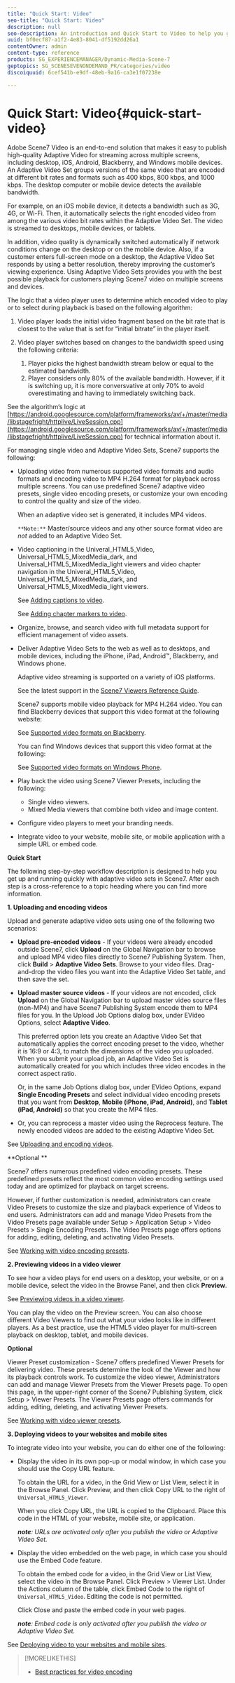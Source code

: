 ```yaml
---
title: "Quick Start: Video"
seo-title: "Quick Start: Video"
description: null
seo-description: An introduction and Quick Start to Video to help you get up and running quickly.
uuid: bf0ecf87-a1f2-4e83-8041-df5192dd26a1
contentOwner: admin
content-type: reference
products: SG_EXPERIENCEMANAGER/Dynamic-Media-Scene-7
geptopics: SG_SCENESEVENONDEMAND_PK/categories/video
discoiquuid: 6cef541b-e9df-48eb-9a16-ca3e1f07238e

---
```


# Quick Start: Video{#quick-start-video}

 Adobe Scene7 Video is an end-to-end solution that makes it easy to publish high-quality Adaptive Video for streaming across multiple screens, including desktop, iOS, Android, Blackberry, and Windows mobile devices. An Adaptive Video Set groups versions of the same video that are encoded at different bit rates and formats such as 400 kbps, 800 kbps, and 1000 kbps. The desktop computer or mobile device detects the available bandwidth.

For example, on an iOS mobile device, it detects a bandwidth such as 3G, 4G, or Wi-Fi. Then, it automatically selects the right encoded video from among the various video bit rates within the Adaptive Video Set. The video is streamed to desktops, mobile devices, or tablets.

In addition, video quality is dynamically switched automatically if network conditions change on the desktop or on the mobile device. Also, if a customer enters full-screen mode on a desktop, the Adaptive Video Set responds by using a better resolution, thereby improving the customer’s viewing experience. Using Adaptive Video Sets provides you with the best possible playback for customers playing Scene7 video on multiple screens and devices.

The logic that a video player uses to determine which encoded video to play or to select during playback is based on the following algorithm:

1. Video player loads the initial video fragment based on the bit rate that is closest to the value that is set for “initial bitrate” in the player itself.
1. Video player switches based on changes to the bandwidth speed using the following criteria:

    1. Player picks the highest bandwidth stream below or equal to the estimated bandwidth. 
    1. Player considers only 80% of the available bandwidth. However, if it is switching up, it is more conversvative at only 70% to avoid overestimating and having to immediately switching back.

See the algorithm’s logic at [https://android.googlesource.com/platform/frameworks/av/+/master/media/libstagefright/httplive/LiveSession.cpp](https://android.googlesource.com/platform/frameworks/av/+/master/media/libstagefright/httplive/LiveSession.cpp) for technical information about it.

For managing single video and Adaptive Video Sets, Scene7 supports the following:

* Uploading video from numerous supported video formats and audio formats and encoding video to MP4 H.264 format for playback across multiple screens. You can use predefined Scene7 adaptive video presets, single video encoding presets, or customize your own encoding to control the quality and size of the video.

  When an adaptive video set is generated, it includes MP4 videos.

  `**Note:**` Master/source videos and any other source format video are *not* added to an Adaptive Video Set. 

* Video captioning in the Univeral_HTML5_Video, Universal_HTML5_MixedMedia_dark, and Universal_HTML5_MixedMedia_light viewers and video chapter navigation in the Univeral_HTML5_Video, Universal_HTML5_MixedMedia_dark, and Universal_HTML5_MixedMedia_light viewers.

  See [Adding captions to video](adding-captions-video.md).

  See [Adding chapter markers to video](adding-chapter-markers-video.md).

* Organize, browse, and search video with full metadata support for efficient management of video assets.
* Deliver Adaptive Video Sets to the web as well as to desktops, and mobile devices, including the iPhone, iPad, Android™, Blackberry, and Windows phone.

  Adaptive video streaming is supported on a variety of iOS platforms.

  See the latest support in the [Scene7 Viewers Reference Guide](https://marketing.adobe.com/resources/help/en_US/s7/viewers_ref/).

  Scene7 supports mobile video playback for MP4 H.264 video. You can find Blackberry devices that support this video format at the following website:

  See [Supported video formats on Blackberry](https://support.blackberry.com/kb/articleDetail?ArticleNumber=000005482).

  You can find Windows devices that support this video format at the following:

  See [Supported video formats on Windows Phone](https://msdn.microsoft.com/en-us/library/ff462087(v=vs.92).aspx).

* Play back the video using Scene7 Viewer Presets, including the following:

    * Single video viewers.
    * Mixed Media viewers that combine both video and image content.

* Configure video players to meet your branding needs.
* Integrate video to your website, mobile site, or mobile application with a simple URL or embed code.

**Quick Start**

The following step-by-step workflow description is designed to help you get up and running quickly with adaptive video sets in Scene7. After each step is a cross-reference to a topic heading where you can find more information.

**1. Uploading and encoding videos**

Upload and generate adaptive video sets using one of the following two scenarios:

* **Upload pre-encoded videos** - If your videos were already encoded outside Scene7, click **Upload** on the Global Navigation bar to browse and upload MP4 video files directly to Scene7 Publishing System. Then, click **Build** &gt; **Adaptive Video Sets**. Browse to your video files. Drag-and-drop the video files you want into the Adaptive Video Set table, and then save the set.
* **Upload master source videos** - If your videos are not encoded, click **Upload** on the Global Navigation bar to upload master video source files (non-MP4) and have Scene7 Publishing System encode them to MP4 files for you. In the Upload Job Options dialog box, under EVideo Options, select **Adaptive Video**.

  This preferred option lets you create an Adaptive Video Set that automatically applies the correct encoding preset to the video, whether it is 16:9 or 4:3, to match the dimensions of the video you uploaded. When you submit your upload job, an Adaptive Video Set is automatically created for you which includes three video encodes in the correct aspect ratio.

  Or, in the same Job Options dialog box, under EVideo Options, expand **Single Encoding Presets** and select individual video encoding presets that you want from **Desktop**, **Mobile (iPhone, iPad, Android)**, and **Tablet (iPad, Android)** so that you create the MP4 files.

* Or, you can reprocess a master video using the Reprocess feature. The newly encoded videos are added to the existing Adaptive Video Set.

See [Uploading and encoding videos](uploading-encoding-videos.md#uploading_and_encoding_videos).

**Optional **

Scene7 offers numerous predefined video encoding presets. These predefined presets reflect the most common video encoding settings used today and are optimized for playback on target screens.

However, if further customization is needed, administrators can create Video Presets to customize the size and playback experience of Videos to end users. Administrators can add and manage Video Presets from the Video Presets page available under Setup &gt; Application Setup &gt; Video Presets &gt; Single Encoding Presets. The Video Presets page offers options for adding, editing, deleting, and activating Video Presets.

See [Working with video encoding presets](uploading-encoding-videos.md#working_with_video_encoding_presets).

**2. Previewing videos in a video viewer**

To see how a video plays for end users on a desktop, your website, or on a mobile device, select the video in the Browse Panel, and then click **Preview**.

See [Previewing videos in a video viewer](previewing-videos-video-viewer.md#previewing_videos_in_a_video_viewer).

You can play the video on the Preview screen. You can also choose different Video Viewers to find out what your video looks like in different players. As a best practice, use the HTML5 video player for multi-screen playback on desktop, tablet, and mobile devices.

**Optional**

Viewer Preset customization - Scene7 offers predefined Viewer Presets for delivering video. These presets determine the look of the Viewer and how its playback controls work. To customize the video viewer, Administrators can add and manage Viewer Presets from the Viewer Presets page. To open this page, in the upper-right corner of the Scene7 Publishing System, click Setup &gt; Viewer Presets. The Viewer Presets page offers commands for adding, editing, deleting, and activating Viewer Presets.

See [Working with video viewer presets](previewing-videos-video-viewer.md#working_with_video_viewer_presets).

**3. Deploying videos to your websites and mobile sites**

To integrate video into your website, you can do either one of the following:

* Display the video in its own pop-up or modal window, in which case you should use the Copy URL feature.

  To obtain the URL for a video, in the Grid View or List View, select it in the Browse Panel. Click Preview, and then click Copy URL to the right of `Universal_HTML5_Viewer`.

  When you click Copy URL, the URL is copied to the Clipboard. Place this code in the HTML of your website, mobile site, or application.

  ***note**: URLs are activated only after you publish the video or Adaptive Video Set.*

* Display the video embedded on the web page, in which case you should use the Embed Code feature.

  To obtain the embed code for a video, in the Grid View or List View, select the video in the Browse Panel. Click Preview > Viewer List. Under the Actions column of the table, click Embed Code to the right of `Universal_HTML5_Video`. Editing the code is not permitted.

  Click Close and paste the embed code in your web pages.

  ***note**: Embed code is only activated after you publish the video or Adaptive Video Set.*

See [Deploying video to your websites and mobile sites](deploying-video-websites-mobile-sites.md#deploying_video_to_your_websites_and_mobile_sites).

>[!MORELIKETHIS]
>
>* [Best practices for video encoding](uploading-encoding-videos.md#best_practices_for_video_encoding)
